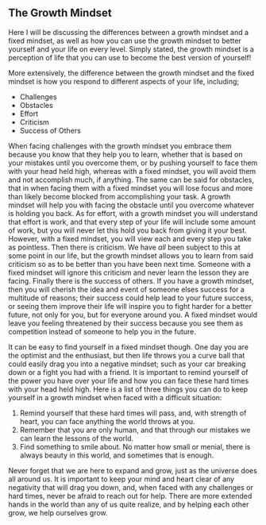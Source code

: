 ## The Growth Mindset

Here I will be discussing the differences between a growth mindset and a fixed mindset, as well as how you can use the growth mindset to better yourself and your life on every level. Simply stated, the growth mindset is a perception of life that you can use to become the best version of yourself!

More extensively, the difference between the growth mindset and the fixed mindset is how you respond to different aspects of your life, including;

- Challenges
- Obstacles
- Effort
- Criticism
- Success of Others

When facing challenges with the growth mindset you embrace them because you know that they help you to learn, whether that is based on your mistakes until you overcome them, or by pushing yourself to face them with your head held high, whereas with a fixed mindset, you will avoid them and not accomplish much, if anything.  The same can be said for obstacles, that in when facing them with a fixed mindset you will lose focus and more than likely become blocked from accomplishing your task. A growth mindset will help you with facing the obstacle until you overcome whatever is holding you back.  As for effort, with a growth mindset you will understand that effort is work, and that every step of your life will include some amount of work, but you will never let this hold you back from giving it your best.  However, with a fixed mindset, you will view each and every step you take as pointless.  Then there is criticism.  We have _all_ been subject to this at some point in our life, but the growth mindset allows you to learn from said criticism so as to be better than you have been next time.  Someone with a fixed mindset will ignore this criticism and never learn the lesson they are facing.  Finally there is the success of others.  If you have a growth mindset, then you will cherish the idea and event of someone elses success for a multitude of reasons; their success could help lead to your future success, or seeing them improve their life will inspire you to fight harder for a better future, not only for you, but for everyone around you.  A fixed mindset would leave you feeling threatened by their success because you see them as competition instead of someone to help you in the future.

It can be easy to find yourself in a fixed mindset though.  One day you are the optimist and the enthusiast, but then life throws you a curve ball that could easily drag you into a negative mindset; such as your car breaking down or a fight you had with a friend.  It is important to remind yourself of the power you have over your life and how you can face these hard times with your head held high.  Here is a list of three things you can do to keep yourself in a growth mindset when faced with a difficult situation:

1. Remind yourself that these hard times will pass, and, with strength of heart, you can face anything the world throws at you.
2. Remember that you are only human, and that through our mistakes we can learn the lessons of the world.
3. Find something to smile about.  No matter how small or menial, there is always beauty in this world, and sometimes that is enough.

Never forget that we are here to expand and grow, just as the universe does all around us.  It is important to keep your mind and heart clear of any negativity that will drag you down, and, when faced with any challenges or hard times, never be afraid to reach out for help.  There are more extended hands in the world than any of us quite realize, and by helping each other grow, we help ourselves grow.